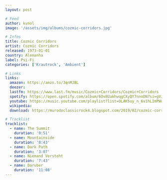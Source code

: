 ```yaml
---
layout: post

# Feed
author: kvnol
image: '/assets/img/albums/cozmic-corridors.jpg'

# Infos
title: Cozmic Corridors
artist: Cozmic Corridors
released: 1973-01-01
country: Alemanha
label: Psi-Fi
categories: ['Krautrock', 'Ambient']

# Links
links:
  amazon: https://amzn.to/3qnMJBL
  deezer:
  lastfm: https://www.last.fm/music/Cozmic+Corridors/Cozmic+Corridors
  spotify: https://open.spotify.com/album/6Ov8UakhwqgCXyQY7nnoDN?si=gVJltHFvQoe8PhU0u5H5kA
  youtube: https://music.youtube.com/playlist?list=OLAK5uy_n_6v1hLImPWoncvHzrkCHqTeYeJuOwdYc
  wikipedia:
  download: https://murodoclassicrock4.blogspot.com/2019/02/cozmic-corridor-1973.html

# Tracklist
tracklist:
  - name: The Summit
    duration: '9:51'
  - name: Mountainside
    duration: '8:43'
  - name: Dark Path
    duration: '3:07'
  - name: Niemand Versteht
    duration: '7:43'
  - name: Daruber
    duration: '11:08'
---
```

